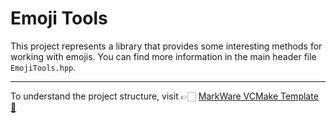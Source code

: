 # Emoji Tools

This project represents a library that provides some interesting methods for working with emojis. You can find more information in the main header file `EmojiTools.hpp`.

---

To understand the project structure, visit 👉🏻 [MarkWare VCMake Template 🎁](https://github.com/tomasmark79/MarkWareVCMake)
